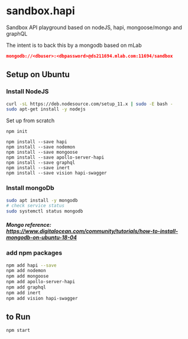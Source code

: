 # sandbox.hapi
Sandbox API playground based on nodeJS, hapi, mongoose/mongo and graphQL

The intent is to back this by a mongodb based on mLab

``` json
mongodb://<dbuser>:<dbpassword>@ds211694.mlab.com:11694/sandbox
```
## Setup on Ubuntu

### Install NodeJS
```bash
curl -sL https://deb.nodesource.com/setup_11.x | sudo -E bash -
sudo apt-get install -y nodejs
```

Set up from scratch
```
npm init

npm install --save hapi
npm install --save nodemon
npm install --save mongoose 
npm install --save apollo-server-hapi
npm install --save graphql
npm install --save inert
npm install --save vision hapi-swagger 

```
### Install mongoDb
```bash
sudo apt install -y mongodb
# check service status
sudo systemctl status mongodb
```

##### Mongo reference: https://www.digitalocean.com/community/tutorials/how-to-install-mongodb-on-ubuntu-18-04

### add npm packages
```bash
npm add hapi --save
npm add nodemon
npm add mongoose
npm add apollo-server-hapi
npm add graphql
npm add inert
npm add vision hapi-swagger 
```

## to Run

```bash
npm start
```
